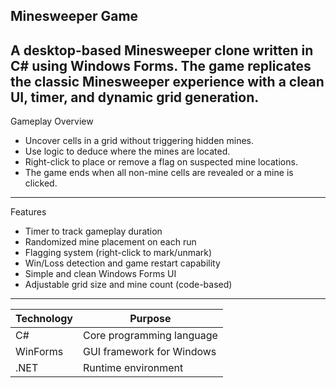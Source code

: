 Minesweeper Game
---
A desktop-based Minesweeper clone written in C# using Windows Forms. 
The game replicates the classic Minesweeper experience with a clean UI, timer, and dynamic grid generation.
---
Gameplay Overview
- Uncover cells in a grid without triggering hidden mines.
- Use logic to deduce where the mines are located.
- Right-click to place or remove a flag on suspected mine locations.
- The game ends when all non-mine cells are revealed or a mine is clicked.
---
Features
- Timer to track gameplay duration  
- Randomized mine placement on each run  
- Flagging system (right-click to mark/unmark)  
- Win/Loss detection and game restart capability  
- Simple and clean Windows Forms UI  
- Adjustable grid size and mine count (code-based)
---
| Technology         | Purpose                   |
|--------------------|---------------------------|
|       C#	         | Core programming language |
|     WinForms       | GUI framework for Windows |
|      .NET          | Runtime environment       |

